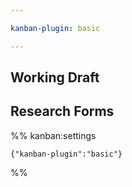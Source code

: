 ```yaml
---

kanban-plugin: basic

---
```


## Working Draft



## Research Forms





%% kanban:settings
```
{"kanban-plugin":"basic"}
```
%%